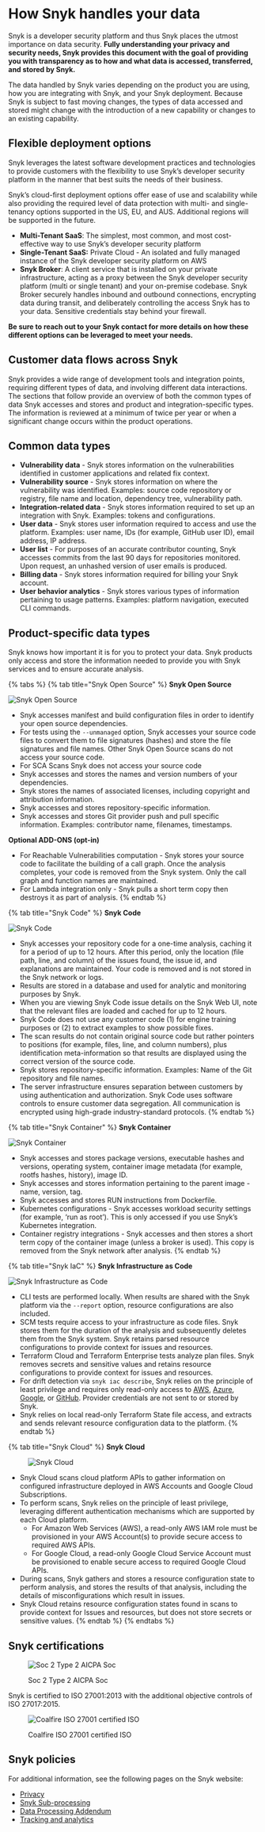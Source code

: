 # How Snyk handles your data

Snyk is a developer security platform and thus Snyk places the utmost importance on data security. **Fully understanding your privacy and security needs, Snyk provides this document with the goal of providing you with transparency as to how and what data is accessed, transferred, and stored by Snyk.**

The data handled by Snyk varies depending on the product you are using, how you are integrating with Snyk, and your Snyk deployment. Because Snyk is subject to fast moving changes, the types of data accessed and stored might change with the introduction of a new capability or changes to an existing capability.

## &#x20;Flexible deployment options

Snyk leverages the latest software development practices and technologies to provide customers with the flexibility to use Snyk’s developer security platform in the manner that best suits the needs of their business.

Snyk’s cloud-first deployment options offer ease of use and scalability while also providing the required level of data protection with multi- and single-tenancy options supported in the US, EU, and AUS. Additional regions will be supported in the future.

* **Multi-Tenant SaaS**: The simplest, most common, and most cost-effective way to use Snyk’s developer security platform
* **Single-Tenant SaaS:** Private Cloud - An isolated and fully managed instance of the Snyk developer security platform on AWS
* **Snyk Broker**: A client service that is installed on your private infrastructure, acting as a proxy between the Snyk developer security platform (multi or single tenant) and your on-premise codebase. Snyk Broker securely handles inbound and outbound connections, encrypting data during transit, and deliberately controlling the access Snyk has to your data. Sensitive credentials stay behind your firewall.

**Be sure to reach out to your Snyk contact for more details on how these different options can be leveraged to meet your needs.**

## Customer data flows across Snyk

Snyk provides a wide range of development tools and integration points, requiring different types of data, and involving different data interactions. The sections that follow provide an overview of both the common types of data Snyk accesses and stores and product and integration-specific types. The information is reviewed at a minimum of twice per year or when a significant change occurs within the product operations.

## Common data types

* **Vulnerability data** - Snyk stores information on the vulnerabilities identified in customer applications and related fix context.
* **Vulnerability source** - Snyk stores information on where the vulnerability was identified. Examples: source code repository or registry, file name and location, dependency tree, vulnerability path.
* **Integration-related data** - Snyk stores information required to set up an integration with Snyk. Examples: tokens and configurations.
* **User data** - Snyk stores user information required to access and use the platform. Examples: user name, IDs (for example, GitHub user ID), email address, IP address.
* **User list** - For purposes of an accurate contributor counting, Snyk accesses commits from the last 90 days for repositories monitored. Upon request, an unhashed version of user emails is produced.
* **Billing data** - Snyk stores information required for billing your Snyk account.
* **User behavior analytics** - Snyk stores various types of information pertaining to usage patterns. Examples: platform navigation, executed CLI commands.

## Product-specific data types

Snyk knows how important it is for you to protect your data. Snyk products only access and store the information needed to provide you with Snyk services and to ensure accurate analysis.

{% tabs %}
{% tab title="Snyk Open Source" %}
**Snyk Open Source**

![Snyk Open Source](../.gitbook/assets/SnykOSS.svg)

* Snyk accesses manifest and build configuration files in order to identify your open source dependencies.
* For tests using the `--unmanaged` option, Snyk  accesses your source code files to convert them to file signatures (hashes) and store the file signatures and file names. Other Snyk Open Source scans do not access your source code.
* For SCA Scans Snyk does not access your source code
* Snyk accesses and stores the names and version numbers of your dependencies.
* Snyk stores the names of associated licenses, including copyright and attribution information.
* Snyk accesses and stores repository-specific information.
* Snyk accesses and stores Git provider push and pull specific information. Examples: contributor name, filenames, timestamps.

**Optional ADD-ONS (opt-in)**

* For Reachable Vulnerabilities computation - Snyk stores your source code to facilitate the building of a call graph. Once the analysis completes, your code is removed from the Snyk system. Only the call graph and function names are maintained.
* For Lambda integration only - Snyk pulls a short term copy then destroys it as part of analysis.
{% endtab %}

{% tab title="Snyk Code" %}
**Snyk Code**

![Snyk Code](../.gitbook/assets/SnykCode.svg)

* Snyk accesses your repository code for a one-time analysis, caching it for a period of up to 12 hours. After this period, only the location (file path, line, and column) of the issues found, the issue id, and explanations are maintained. Your code is removed and is not stored in the Snyk network or logs.
* Results are stored in a database and used for analytic and monitoring purposes by Snyk.
* When you are viewing Snyk Code issue details on the Snyk Web UI, note that the relevant files are loaded and cached for up to 12 hours.
* Snyk Code does not use any customer code (1) for engine training purposes or (2) to extract examples to show possible fixes.
* The scan results do not contain original source code but rather pointers to positions (for example, files, line, and column numbers), plus identification meta-information so that results are displayed using the correct version of the source code.
* Snyk stores repository-specific information. Examples: Name of the Git repository and file names.
* The server infrastructure ensures separation between customers by using authentication and authorization. Snyk Code uses software controls to ensure customer data segregation. All communication is encrypted using high-grade industry-standard protocols.
{% endtab %}

{% tab title="Snyk Container" %}
**Snyk Container**

![Snyk Container](<../.gitbook/assets/image (131).png>)

* Snyk accesses and stores package versions, executable hashes and versions, operating system, container image metadata (for example, rootfs hashes, history), image ID.
* Snyk accesses and stores information pertaining to the parent image - name, version, tag.
* Snyk accesses and stores RUN instructions from Dockerfile.
* Kubernetes configurations - Snyk accesses workload security settings (for example,  ‘run as root’). This is only accessed if you use Snyk’s Kubernetes integration.
* Container registry integrations - Snyk accesses and then stores a short term copy of the container image (unless a broker is used). This copy is removed from the Snyk network after analysis.
{% endtab %}

{% tab title="Snyk IaC" %}
**Snyk Infrastructure as Code**

![Snyk Infrastructure as Code](../.gitbook/assets/SnykIaC.svg)

* CLI tests are performed locally. When results are shared with the Snyk platform via the `--report` option, resource configurations are also included.
* SCM tests require access to your infrastructure as code files. Snyk stores them for the duration of the analysis and subsequently deletes them from the Snyk system. Snyk retains parsed resource configurations to provide context for issues and resources.
* Terraform Cloud and Terraform Enterprise tests analyze plan files. Snyk removes secrets and sensitive values and retains resource configurations to provide context for issues and resources.
* For drift detection via `snyk iac describe`, Snyk relies on the principle of least privilege and requires only read-only access to [AWS](https://docs.snyk.io/products/snyk-infrastructure-as-code/detect-drift-and-manually-created-resources/configure-cloud-providers/configure-aws-provider#least-privileged-policy), [Azure](https://docs.snyk.io/products/snyk-infrastructure-as-code/detect-drift-and-manually-created-resources/configure-cloud-providers/configure-azure-provider#least-privileged-policy), [Google](https://docs.snyk.io/products/snyk-infrastructure-as-code/detect-drift-and-manually-created-resources/configure-cloud-providers/configure-google-provider#least-privileged-policy), or [GitHub](https://docs.snyk.io/products/snyk-infrastructure-as-code/detect-drift-and-manually-created-resources/configure-cloud-providers/configure-github-provider#least-privileged-policy). Provider credentials are not sent to or stored by Snyk.
* Snyk relies on local read-only Terraform State file access, and extracts and sends relevant resource configuration data to the platform.
{% endtab %}

{% tab title="Snyk Cloud" %}
**Snyk Cloud**

<figure><img src="../.gitbook/assets/SnykCloud.svg" alt="Snyk Cloud"><figcaption></figcaption></figure>

* Snyk Cloud scans cloud platform APIs to gather information on configured infrastructure deployed in AWS Accounts and Google Cloud Subscriptions.
* To perform scans, Snyk relies on the principle of least privilege, leveraging different authentication mechanisms which are supported by each Cloud platform.
  * For Amazon Web Services (AWS), a read-only AWS IAM role must be provisioned in your AWS Account(s) to provide secure access to required AWS APIs.
  * For Google Cloud, a read-only Google Cloud Service Account must be provisioned to enable secure access to required Google Cloud APIs.
* During scans, Snyk gathers and stores a resource configuration state to perform analysis, and stores the results of that analysis, including the details of misconfigurations which result in issues.
* Snyk Cloud retains resource configuration states found in scans to provide context for Issues and resources, but does not store secrets or sensitive values.
{% endtab %}
{% endtabs %}

## Snyk certifications

<figure><img src="../.gitbook/assets/Soc2.png" alt="Soc 2 Type 2 AICPA Soc"><figcaption><p>Soc 2 Type 2 AICPA Soc</p></figcaption></figure>

Snyk is certified to ISO 27001:2013 with the additional objective controls of ISO 27017:2015.

<figure><img src="../.gitbook/assets/Coalfire.png" alt="Coalfire ISO 27001 certified ISO"><figcaption><p>Coalfire ISO 27001 certified ISO</p></figcaption></figure>

## Snyk policies

For additional information, see the following pages on the Snyk website:

* [Privacy](https://snyk.io/policies/privacy/)
* [Snyk Sub-processing](https://snyk.io/policies/sub-processors/)
* [Data Processing Addendum](https://snyk.io/policies/dpa/)
* [Tracking and analytics](https://snyk.io/policies/tracking-and-analytics/)
